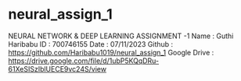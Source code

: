 # neural_assign_1
NEURAL NETWORK & DEEP LEARNING
ASSIGNMENT -1
Name : Guthi Haribabu
ID : 700746155
Date : 07/11/2023
Github : https://github.com/Haribabu1019/neural_assign_1
Google Drive : https://drive.google.com/file/d/1ubP5KQqDRu-61XeSISzIblUECE9vc24S/view
